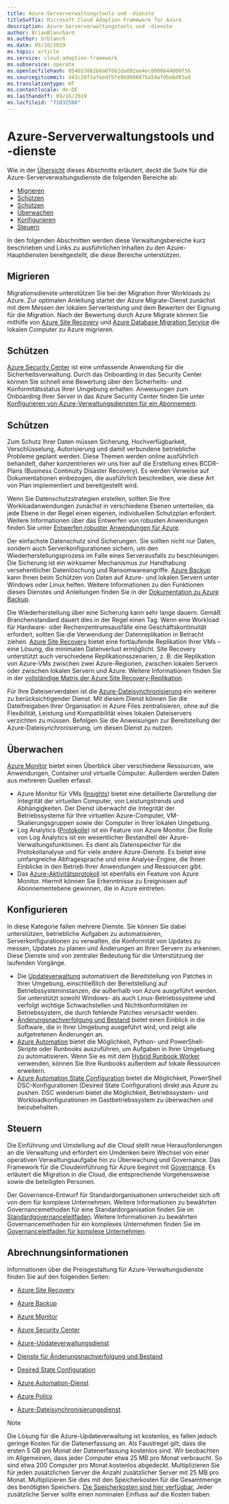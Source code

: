 ```yaml
---
title: Azure-Serververwaltungstools und -dienste
titleSuffix: Microsoft Cloud Adoption Framework for Azure
description: Azure-Serververwaltungstools und -dienste
author: BrianBlanchard
ms.author: brblanch
ms.date: 05/10/2019
ms.topic: article
ms.service: cloud-adoption-framework
ms.subservice: operate
ms.openlocfilehash: 854653882b8a07662da092ee4ec0006644000f56
ms.sourcegitcommit: 443c28f3afeedfbfe8b9980875a54afdbebd83a8
ms.translationtype: HT
ms.contentlocale: de-DE
ms.lasthandoff: 09/16/2019
ms.locfileid: "71032508"
---
```

# <a name="azure-server-management-tools-and-services"></a>Azure-Serververwaltungstools und -dienste

Wie in der [Übersicht](./index.md) dieses Abschnitts erläutert, deckt die Suite für die Azure-Serververwaltungsdienste die folgenden Bereiche ab:

- [Migrieren](#migrate)
- [Schützen](#secure)
- [Schützen](#protect)
- [Überwachen](#monitor)
- [Konfigurieren](#configure)
- [Steuern](#govern)

In den folgenden Abschnitten werden diese Verwaltungsbereiche kurz beschrieben und Links zu ausführlichen Inhalten zu den Azure-Hauptdiensten bereitgestellt, die diese Bereiche unterstützen.

## <a name="migrate"></a>Migrieren

Migrationsdienste unterstützen Sie bei der Migration Ihrer Workloads zu Azure. Zur optimalen Anleitung startet der Azure Migrate-Dienst zunächst mit dem Messen der lokalen Serverleistung und dem Bewerten der Eignung für die Migration. Nach der Bewertung durch Azure Migrate können Sie mithilfe von [Azure Site Recovery](https://docs.microsoft.com/azure/site-recovery/site-recovery-overview) und [Azure Database Migration Service](https://docs.microsoft.com/azure/dms/dms-overview) die lokalen Computer zu Azure migrieren.

## <a name="secure"></a>Schützen

[Azure Security Center](https://docs.microsoft.com/azure/security-center/security-center-intro) ist eine umfassende Anwendung für die Sicherheitsverwaltung. Durch das Onboarding in das Security Center können Sie schnell eine Bewertung über den Sicherheits- und Konformitätsstatus Ihrer Umgebung erhalten. Anweisungen zum Onboarding Ihrer Server in das Azure Security Center finden Sie unter [Konfigurieren von Azure-Verwaltungsdiensten für ein Abonnement](./onboard-at-scale.md#azure-security-center).

## <a name="protect"></a>Schützen

Zum Schutz Ihrer Daten müssen Sicherung, Hochverfügbarkeit, Verschlüsselung, Autorisierung und damit verbundene betriebliche Probleme geplant werden. Diese Themen werden online ausführlich behandelt, daher konzentrieren wir uns hier auf die Erstellung eines BCDR-Plans (Business Continuity Disaster Recovery). Es werden Verweise auf Dokumentationen einbezogen, die ausführlich beschreiben, wie diese Art von Plan implementiert und bereitgestellt wird.

Wenn Sie Datenschutzstrategien erstellen, sollten Sie Ihre Workloadanwendungen zunächst in verschiedene Ebenen unterteilen, da jede Ebene in der Regel einen eigenen, individuellen Schutzplan erfordert. Weitere Informationen über das Entwerfen von robusten Anwendungen finden Sie unter [Entwerfen robuster Anwendungen für Azure](https://docs.microsoft.com/azure/architecture/resiliency).

Der einfachste Datenschutz sind Sicherungen. Sie sollten nicht nur Daten, sondern auch Serverkonfigurationen sichern, um den Wiederherstellungsprozess im Falle eines Serverausfalls zu beschleunigen. Die Sicherung ist ein wirksamer Mechanismus zur Handhabung versehentlicher Datenlöschung und Ransomwareangriffe. [Azure Backup](https://docs.microsoft.com/azure/backup) kann Ihnen beim Schützen von Daten auf Azure- und lokalen Servern unter Windows oder Linux helfen. Weitere Informationen zu den Funktionen dieses Dienstes und Anleitungen finden Sie in der [Dokumentation zu Azure Backup](https://docs.microsoft.com/azure/backup/backup-overview).

Die Wiederherstellung über eine Sicherung kann sehr lange dauern. Gemäß Branchenstandard dauert dies in der Regel einen Tag. Wenn eine Workload für Hardware- oder Rechenzentrumsausfälle eine Geschäftskontinuität erfordert, sollten Sie die Verwendung der Datenreplikation in Betracht ziehen. [Azure Site Recovery](https://docs.microsoft.com/azure/site-recovery/site-recovery-overview) bietet eine fortlaufende Replikation Ihrer VMs – eine Lösung, die minimalen Datenverlust ermöglicht. Site Recovery unterstützt auch verschiedene Replikationsszenarien, z. B. die Replikation von Azure-VMs zwischen zwei Azure-Regionen, zwischen lokalen Servern oder zwischen lokalen Servern und Azure. Weitere Informationen finden Sie in der [vollständige Matrix der Azure Site Recovery-Replikation](https://docs.microsoft.com/azure/site-recovery/site-recovery-overview#what-can-i-replicate).

Für Ihre Dateiserverdaten ist die [Azure-Dateisynchronisierung](https://docs.microsoft.com/azure/storage/files/storage-sync-files-planning) ein weiterer zu berücksichtigender Dienst. Mit diesem Dienst können Sie die Dateifreigaben Ihrer Organisation in Azure Files zentralisieren, ohne auf die Flexibilität, Leistung und Kompatibilität eines lokalen Dateiservers verzichten zu müssen. Befolgen Sie die Anweisungen zur Bereitstellung der Azure-Dateisynchronisierung, um diesen Dienst zu nutzen.

## <a name="monitor"></a>Überwachen

[Azure Monitor](https://docs.microsoft.com/azure/azure-monitor/overview) bietet einen Überblick über verschiedene Ressourcen, wie Anwendungen, Container und virtuelle Computer. Außerdem werden Daten aus mehreren Quellen erfasst.

- Azure Monitor für VMs ([Insights](https://docs.microsoft.com/azure/azure-monitor/insights/vminsights-overview)) bietet eine detaillierte Darstellung der Integrität der virtuellen Computer, von Leistungstrends und Abhängigkeiten. Der Dienst überwacht die Integrität der Betriebssysteme für Ihre virtuellen Azure-Computer, VM-Skalierungsgruppen sowie der Computer in Ihrer lokalen Umgebung.
- Log Analytics ([Protokolle](https://docs.microsoft.com/azure/azure-monitor/platform/data-collection#logs)) ist ein Feature von Azure Monitor. Die Rolle von Log Analytics ist ein wesentlicher Bestandteil der Azure-Verwaltungsfunktionen. Es dient als Datenspeicher für die Protokollanalyse und für viele andere Azure-Dienste. Es bietet eine umfangreiche Abfragesprache und eine Analyse-Engine, die Ihnen Einblicke in den Betrieb Ihrer Anwendungen und Ressourcen gibt.
- Das [Azure-Aktivitätsprotokoll](https://docs.microsoft.com/azure/azure-monitor/platform/activity-logs-overview) ist ebenfalls ein Feature von Azure Monitor. Hiermit können Sie Erkenntnisse zu Ereignissen auf Abonnementebene gewinnen, die in Azure eintreten.

## <a name="configure"></a>Konfigurieren

In diese Kategorie fallen mehrere Dienste. Sie können Sie dabei unterstützen, betriebliche Aufgaben zu automatisieren, Serverkonfigurationen zu verwalten, die Konformität von Updates zu messen, Updates zu planen und Änderungen an Ihren Servern zu erkennen. Diese Dienste sind von zentraler Bedeutung für die Unterstützung der laufenden Vorgänge.

- Die [Updateverwaltung](https://docs.microsoft.com/azure/automation/automation-update-management#viewing-update-assessments) automatisiert die Bereitstellung von Patches in Ihrer Umgebung, einschließlich der Bereitstellung auf Betriebssysteminstanzen, die außerhalb von Azure ausgeführt werden. Sie unterstützt sowohl Windows- als auch Linux-Betriebssysteme und verfolgt wichtige Schwachstellen und Nichtkonformitäten im Betriebssystem, die durch fehlende Patches verursacht werden.
- [Änderungsnachverfolgung und Bestand](https://docs.microsoft.com/azure/automation/change-tracking) bietet einen Einblick in die Software, die in Ihrer Umgebung ausgeführt wird, und zeigt alle aufgetretenen Änderungen an.
- [Azure Automation](https://docs.microsoft.com/azure/automation/automation-intro) bietet die Möglichkeit, Python- und PowerShell-Skripte oder Runbooks auszuführen, um Aufgaben in Ihrer Umgebung zu automatisieren. Wenn Sie es mit dem [Hybrid Runbook Worker](https://docs.microsoft.com/azure/automation/automation-hybrid-runbook-worker) verwenden, können Sie Ihre Runbooks außerdem auf lokale Ressourcen erweitern.
- [Azure Automation State Configuration](https://docs.microsoft.com/azure/automation/automation-dsc-overview) bietet die Möglichkeit, PowerShell DSC-Konfigurationen (Desired State Configuration) direkt aus Azure zu pushen. DSC wiederum bietet die Möglichkeit, Betriebssystem- und Workloadkonfigurationen im Gastbetriebssystem zu überwachen und beizubehalten.

## <a name="govern"></a>Steuern

Die Einführung und Umstellung auf die Cloud stellt neue Herausforderungen an die Verwaltung und erfordert ein Umdenken beim Wechsel von einer operativen Verwaltungsaufgabe hin zu Überwachung und Governance. Das Framework für die Cloudeinführung für Azure beginnt mit [Governance](../../govern/index.md). Es erläutert die Migration in die Cloud, die entsprechende Vorgehensweise sowie die beteiligten Personen.

Der Governance-Entwurf für Standardorganisationen unterscheidet sich oft von dem für komplexe Unternehmen. Weitere Informationen zu bewährten Governancemethoden für eine Standardorganisation finden Sie im [Standardgovernanceleitfaden](../../govern/guides/standard/index.md). Weitere Informationen zu bewährten Governancemethoden für ein komplexes Unternehmen finden Sie im [Governanceleitfaden für komplexe Unternehmen](../../govern/guides/complex/index.md).

## <a name="billing-information"></a>Abrechnungsinformationen

Informationen über die Preisgestaltung für Azure-Verwaltungsdienste finden Sie auf den folgenden Seiten:

- [Azure Site Recovery](https://azure.microsoft.com/pricing/details/site-recovery)

- [Azure Backup](https://azure.microsoft.com/pricing/details/backup)

- [Azure Monitor](https://azure.microsoft.com/pricing/details/monitor)

- [Azure Security Center](https://azure.microsoft.com/pricing/details/security-center)

- [Azure-Updateverwaltungsdienst](https://azure.microsoft.com/pricing/details/automation)

- [Dienste für Änderungsnachverfolgung und Bestand](https://azure.microsoft.com/pricing/details/automation)

- [Desired State Configuration](https://azure.microsoft.com/pricing/details/automation)

- [Azure Automation-Dienst](https://azure.microsoft.com/pricing/details/automation)

- [Azure Policy](https://azure.microsoft.com/pricing/details/azure-policy)

- [Azure-Dateisynchronisierungsdienst](https://azure.microsoft.com/pricing/details/storage/blobs)

> [!NOTE]
> Die Lösung für die Azure-Updateverwaltung ist kostenlos, es fallen jedoch geringe Kosten für die Datenerfassung an. Als Faustregel gilt, dass die ersten 5 GB pro Monat der Datenerfassung kostenlos sind. Wir beobachten im Allgemeinen, dass jeder Computer etwa 25 MB pro Monat verbraucht. So sind etwa 200 Computer pro Monat kostenlos abgedeckt. Multiplizieren Sie für jeden zusätzlichen Server die Anzahl zusätzlicher Server mit 25 MB pro Monat. Multiplizieren Sie dies mit den Speicherkosten für die Gesamtmenge des benötigten Speichers. [Die Speicherkosten sind hier verfügbar.](https://azure.microsoft.com/pricing/details/storage/) Jeder zusätzliche Server sollte einen nominalen Einfluss auf die Kosten haben.
